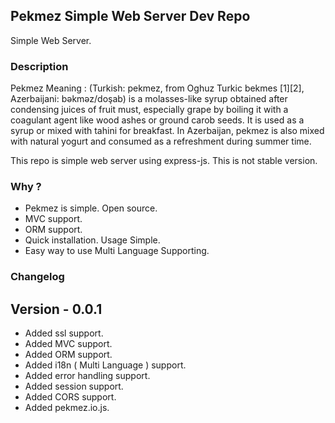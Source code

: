 ## Pekmez Simple Web Server Dev Repo


Simple Web Server.


### Description


Pekmez Meaning : (Turkish: pekmez, from Oghuz Turkic bekmes [1][2], Azerbaijani: bəkməz/doşab) is a molasses-like syrup obtained after condensing juices of fruit must, especially grape by boiling it with a coagulant agent like wood ashes or ground carob seeds. It is used as a syrup or mixed with tahini for breakfast. In Azerbaijan, pekmez is also mixed with natural yogurt and consumed as a refreshment during summer time.

This repo is simple web server using express-js. This is not stable version. 


### Why ?

- Pekmez is simple. Open source. 
- MVC support.
- ORM support.
- Quick installation. Usage Simple.
- Easy way to use Multi Language Supporting.


### Changelog

## Version - 0.0.1

- Added ssl support.
- Added MVC support.
- Added ORM support.
- Added i18n ( Multi Language ) support.
- Added error handling support.
- Added session support.
- Added CORS support.
- Added pekmez.io.js.
